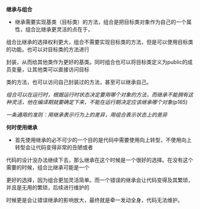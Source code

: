  **继承与组合**

  - 继承需要实现基类（目标类）的方法，组合是把目标类对象作为自己的一个属性，组合比继承更灵活的点在于，

  组合比继承的选择权利更大，组合不需要实现目标类的方法，但是可以使用目标类的功能。也可以对目标类的方法进行

  封装，从而给其他类作为更好的基类。同时组合也可以将目标类定义为public的成员变量，让其他类可以直接访问目标

  类的方法，也可以访问自己封装过的方法，甚至可以继承自己。

  *组合可以在运行时，根据运行时状态决定要用哪个对象的方法，而继承不能拥有这种灵活，他在编译期就要确定下来，不能在运行期决定应该继承哪个对象(p165)*

  *一条通用的准则：用继承表示行为上的差异，用组合表示状态上的差异*

 **何时使用继承**

   - 首先使用继承的必不可少的一个目的是代码中需要使用向上转型，不使用向上转型会让代码变得非常的丑陋或者

   代码的设计没办法继续下去，那么继承在这个时候是一个很好的选择。在没有这个需要的时候，组合比继承可能是一个

   更好的选择，因为组合更加灵活简单。而一个错误的继承会让代码变得及其繁琐，并且是无用的繁琐，后续进行维护的

   时候更是会让错误继承的影响放大，最终就是牵一发动全身，代码无法维护。